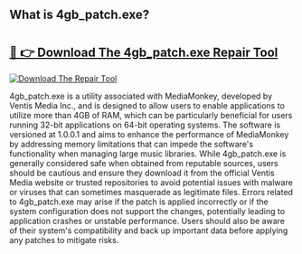 ## What is 4gb_patch.exe? 

# <h2><a href="https://exedetect.com/download.php?4gb_patch.exe">🔗 👉 Download The 4gb_patch.exe Repair Tool</a></h2>

[![Download The Repair Tool](https://exedetect.com/download-button.jpg)](https://exedetect.com/download.php?4gb_patch.exe)

4gb_patch.exe is a utility associated with MediaMonkey, developed by Ventis Media Inc., and is designed to allow users to enable applications to utilize more than 4GB of RAM, which can be particularly beneficial for users running 32-bit applications on 64-bit operating systems. The software is versioned at 1.0.0.1 and aims to enhance the performance of MediaMonkey by addressing memory limitations that can impede the software's functionality when managing large music libraries. While 4gb_patch.exe is generally considered safe when obtained from reputable sources, users should be cautious and ensure they download it from the official Ventis Media website or trusted repositories to avoid potential issues with malware or viruses that can sometimes masquerade as legitimate files. Errors related to 4gb_patch.exe may arise if the patch is applied incorrectly or if the system configuration does not support the changes, potentially leading to application crashes or unstable performance. Users should also be aware of their system's compatibility and back up important data before applying any patches to mitigate risks.